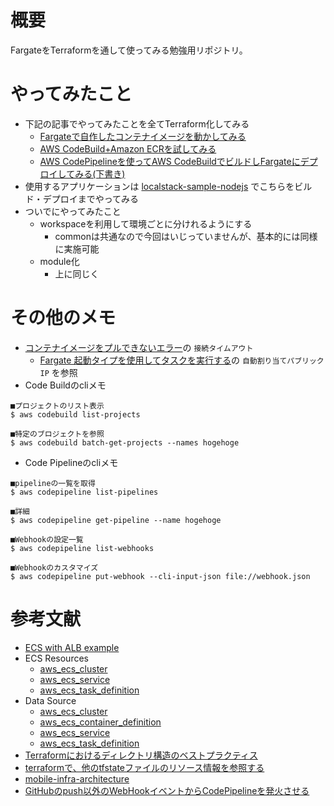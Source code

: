 # 概要
FargateをTerraformを通して使ってみる勉強用リポジトリ。

# やってみたこと
* 下記の記事でやってみたことを全てTerraform化してみる
  * [Fargateで自作したコンテナイメージを動かしてみる](https://qiita.com/yumatsud/items/0acad37d10a6782ecec8)
  * [AWS CodeBuild+Amazon ECRを試してみる](https://qiita.com/yumatsud/items/309c49556b2ac8308a59)
  * [AWS CodePipelineを使ってAWS CodeBuildでビルドしFargateにデプロイしてみる(下書き)](https://qiita.com/drafts/6e0ab4bc8444f2211271)
* 使用するアプリケーションは [localstack-sample-nodejs](https://github.com/beta-yumatsud/localstack-sample-nodejs) でこちらをビルド・デプロイまでやってみる
* ついでにやってみたこと
  * workspaceを利用して環境ごとに分けれるようにする
    * commonは共通なので今回はいじっていませんが、基本的には同様に実施可能
  * module化
    * 上に同じく

# その他のメモ
* [コンテナイメージをプルできないエラー](https://docs.aws.amazon.com/ja_jp/AmazonECS/latest/developerguide/task_cannot_pull_image.html)の `接続タイムアウト`
  * [Fargate 起動タイプを使用してタスクを実行する](https://docs.aws.amazon.com/ja_jp/AmazonECS/latest/developerguide/ecs_run_task_fargate.html)の `自動割り当てパブリック IP` を参照
* Code Buildのcliメモ
```
■プロジェクトのリスト表示
$ aws codebuild list-projects

■特定のブロジェクトを参照
$ aws codebuild batch-get-projects --names hogehoge
```
* Code Pipelineのcliメモ
```
■pipelineの一覧を取得
$ aws codepipeline list-pipelines

■詳細
$ aws codepipeline get-pipeline --name hogehoge

■Webhookの設定一覧
$ aws codepipeline list-webhooks 

■Webhookのカスタマイズ
$ aws codepipeline put-webhook --cli-input-json file://webhook.json
```

# 参考文献
* [ECS with ALB example](https://github.com/terraform-providers/terraform-provider-aws/tree/master/examples/ecs-alb)
* ECS Resources
  * [aws_ecs_cluster](https://www.terraform.io/docs/providers/aws/r/ecs_cluster.html)
  * [aws_ecs_service](https://www.terraform.io/docs/providers/aws/r/ecs_service.html)
  * [aws_ecs_task_definition](https://www.terraform.io/docs/providers/aws/r/ecs_task_definition.html)
* Data Source
  * [aws_ecs_cluster](https://www.terraform.io/docs/providers/aws/d/ecs_cluster.html)
  * [aws_ecs_container_definition](https://www.terraform.io/docs/providers/aws/d/ecs_container_definition.html)
  * [aws_ecs_service](https://www.terraform.io/docs/providers/aws/d/ecs_service.html)
  * [aws_ecs_task_definition](https://www.terraform.io/docs/providers/aws/d/ecs_task_definition.html)
* [Terraformにおけるディレクトリ構造のベストプラクティス](https://dev.classmethod.jp/devops/directory-layout-bestpractice-in-terraform/)
* [terraformで、他のtfstateファイルのリソース情報を参照する](https://qiita.com/Anorlondo448/items/f939fffca1170ea613ab)
* [mobile-infra-architecture](https://speakerdeck.com/sioncojp/folio-mobile-infra-architecture)
* [GitHubのpush以外のWebHookイベントからCodePipelineを発火させる](https://qiita.com/yuukive/items/cff3e76301006f42c78f)